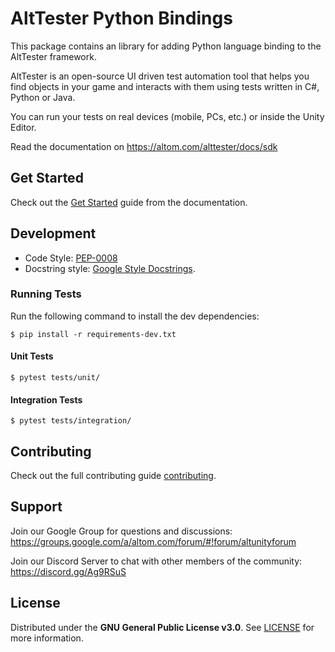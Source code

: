 # AltTester Python Bindings

This package contains an library for adding Python language binding to the AltTester framework.

AltTester is an open-source UI driven test automation tool that helps you find objects in your game and interacts with them using tests written in C#, Python or Java.

You can run your tests on real devices (mobile, PCs, etc.) or inside the Unity Editor.

Read the documentation on https://altom.com/alttester/docs/sdk

## Get Started

Check out the [Get Started](https://altom.com/alttester/docs/sdk/pages/get-started.html) guide from the documentation.

## Development

* Code Style: [PEP-0008](https://www.python.org/dev/peps/pep-0008/)
* Docstring style: [Google Style Docstrings](https://sphinxcontrib-napoleon.readthedocs.io/en/latest/example_google.html).

### Running Tests

Run the following command to install the dev dependencies:

```
$ pip install -r requirements-dev.txt
```

#### Unit Tests

```
$ pytest tests/unit/
```

#### Integration Tests

```
$ pytest tests/integration/
```

## Contributing

Check out the full contributing guide [contributing](https://github.com/alttester/AltTester-Unity-SDK/blob/development/CONTRIBUTING.md).

## Support

Join our Google Group for questions and discussions: https://groups.google.com/a/altom.com/forum/#!forum/altunityforum

Join our Discord Server to chat with other members of the community: https://discord.gg/Ag9RSuS

## License

Distributed under the **GNU General Public License v3.0**. See [LICENSE](https://github.com/alttester/AltTester-Unity-SDK/blob/master/LICENSE) for more information.
